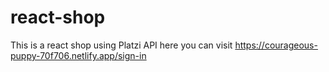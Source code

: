 # react-shop
This is a react shop  using  Platzi API
here you can visit
https://courageous-puppy-70f706.netlify.app/sign-in
